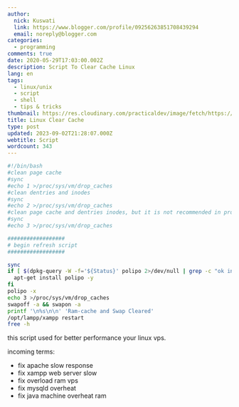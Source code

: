 ```yaml
---
author:
  nick: Kuswati
  link: https://www.blogger.com/profile/09256263851708439294
  email: noreply@blogger.com
categories:
  - programming
comments: true
date: 2020-05-29T17:03:00.002Z
description: Script To Clear Cache Linux
lang: en
tags:
  - linux/unix
  - script
  - shell
  - tips & tricks
thumbnail: https://res.cloudinary.com/practicaldev/image/fetch/https://www.wissenschaft.com.ng/wp-content/uploads/2021/02/clear_ram_buffer_linux.jpg
title: Linux Clear Cache
type: post
updated: 2023-09-02T21:28:07.000Z
webtitle: Script
wordcount: 343
---
```


```bash
#!/bin/bash
#clean page cache
#sync
#echo 1 >/proc/sys/vm/drop_caches
#clean dentries and inodes
#sync
#echo 2 >/proc/sys/vm/drop_caches
#clean page cache and dentries inodes, but it is not recommended in production instead use "echo 1"
#sync
#echo 3 >/proc/sys/vm/drop_caches

##################
# begin refresh script
##################

sync
if [ $(dpkg-query -W -f='${Status}' polipo 2>/dev/null | grep -c "ok installed") -eq 0 ]; then
  apt-get install polipo -y
fi
polipo -x
echo 3 >/proc/sys/vm/drop_caches
swapoff -a && swapon -a
printf '\n%s\n\n' 'Ram-cache and Swap Cleared'
/opt/lampp/xampp restart
free -h
```


this script used for better performance your linux vps.

incoming terms:
* fix apache slow response
* fix xampp web server slow
* fix overload ram vps
* fix mysqld overheat
* fix java machine overheat ram